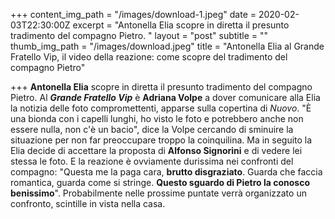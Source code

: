 +++
content_img_path = "/images/download-1.jpeg"
date = 2020-02-03T22:30:00Z
excerpt = "Antonella Elia scopre in diretta il presunto tradimento del compagno Pietro. "
layout = "post"
subtitle = ""
thumb_img_path = "/images/download.jpeg"
title = "Antonella Elia al Grande Fratello Vip, il video della reazione: come scopre del tradimento del compagno Pietro"

+++
**Antonella Elia** scopre in diretta il presunto tradimento del compagno Pietro. Al **_Grande Fratello Vip_** è **Adriana Volpe** a dover comunicare alla Elia la notizia delle foto compromettenti, apparse sulla copertina di _Nuovo_. "È una bionda con i capelli lunghi, ho visto le foto e potrebbero anche non essere nulla, non c'è un bacio", dice la Volpe cercando di sminuire la situazione per non far preoccupare troppo la coinquilina. Ma in seguito la Elia decide di accettare la proposta di **Alfonso Signorini** e di vedere lei stessa le foto. E la reazione è ovviamente durissima nei confronti del compagno: "Questa me la paga cara, **brutto disgraziato**. Guarda che faccia romantica, guarda come si stringe. **Questo sguardo di Pietro la conosco benissimo**". Probabilmente nelle prossime puntate verrà organizzato un confronto, scintille in vista nella casa.